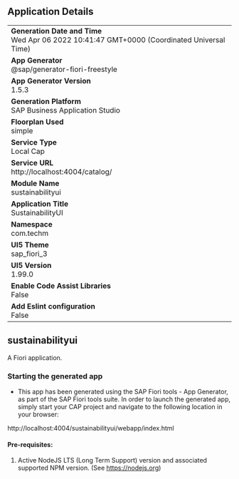 ## Application Details
|               |
| ------------- |
|**Generation Date and Time**<br>Wed Apr 06 2022 10:41:47 GMT+0000 (Coordinated Universal Time)|
|**App Generator**<br>@sap/generator-fiori-freestyle|
|**App Generator Version**<br>1.5.3|
|**Generation Platform**<br>SAP Business Application Studio|
|**Floorplan Used**<br>simple|
|**Service Type**<br>Local Cap|
|**Service URL**<br>http://localhost:4004/catalog/
|**Module Name**<br>sustainabilityui|
|**Application Title**<br>SustainabilityUI|
|**Namespace**<br>com.techm|
|**UI5 Theme**<br>sap_fiori_3|
|**UI5 Version**<br>1.99.0|
|**Enable Code Assist Libraries**<br>False|
|**Add Eslint configuration**<br>False|

## sustainabilityui

A Fiori application.

### Starting the generated app

-   This app has been generated using the SAP Fiori tools - App Generator, as part of the SAP Fiori tools suite.  In order to launch the generated app, simply start your CAP project and navigate to the following location in your browser:

http://localhost:4004/sustainabilityui/webapp/index.html

#### Pre-requisites:

1. Active NodeJS LTS (Long Term Support) version and associated supported NPM version.  (See https://nodejs.org)


